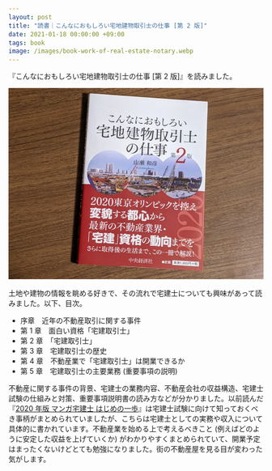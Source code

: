 ```yaml
---
layout: post
title: "読書｜こんなにおもしろい宅地建物取引士の仕事 [第 2 版]"
date: 2021-01-18 00:00:00 +09:00
tags: book
image: /images/book-work-of-real-estate-notary.webp
---
```


『こんなにおもしろい宅地建物取引士の仕事 [第 2 版]』を読みました。

![表紙](/images/book-work-of-real-estate-notary.webp)

土地や建物の情報を眺める好きで、その流れで宅建士についても興味があって読みました。以下、目次。

- 序章　近年の不動産取引に関する事件
- 第 1 章　面白い資格「宅建取引士」
- 第 2 章　「宅建取引士」
- 第 3 章　宅建取引士の歴史
- 第 4 章　不動産業で「宅建取引士」は開業できるか
- 第 5 章　宅建取引士の主要業務 (重要事項の説明) 

不動産に関する事件の背景、宅建士の業務内容、不動産会社の収益構造、宅建士試験の仕組みと対策、重要事項説明書の読み方などが分かりました。以前読んだ『[2020 年版 マンガ宅建士 はじめの一歩](/2020/08/22/book-manga-real-estate-notary-first-step)』は宅建士試験に向けて知っておくべき事柄がまとめられていましたが、こちらは宅建士としての実務や収入について具体的に書かれています。不動産業を始める上で考えるべきこと (例えばどのように安定した収益を上げていくか) がわかりやすくまとめられていて、開業予定はまったくないけどとても勉強になりました。街の不動産屋を見る目が変わった気がします。